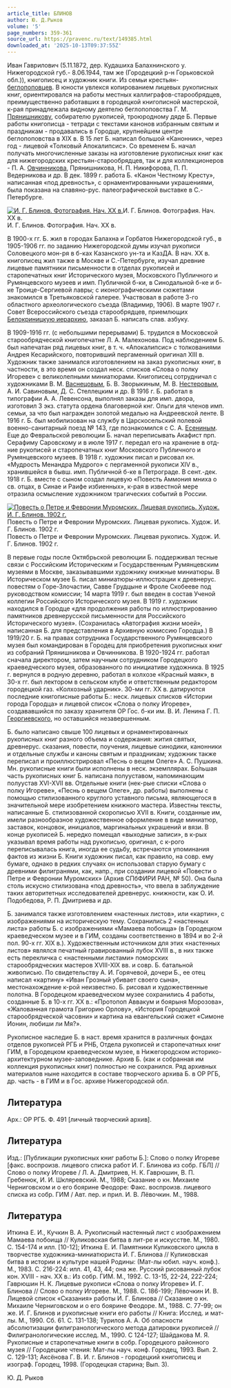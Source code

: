 ```yaml
---
article_title: БЛИНОВ
author: Ю. Д.Рыков
volume: '5'
page_numbers: 359-361
source_url: https://pravenc.ru/text/149385.html
downloaded_at: '2025-10-13T09:37:55Z'
---
```


Иван Гаврилович (5.11.1872, дер. Кудашиха Балахнинского у. Нижегородской губ.- 8.06.1944, там же (Городецкий р-н Горьковской обл.)), книгописец и художник книги. Из семьи крестьян-[беглопоповцев](https://pravenc.ru/text/беглопоповцы.html). В юности увлекся копированием лицевых рукописных книг, ориентировался на работы местных каллиграфов-старообрядцев, преимущественно работавших в городецкой книгописной мастерской, к-рая принадлежала видному деятелю беглопоповства Г. М. [Прянишникову](https://pravenc.ru/text/Прянишникову.html), собирателю рукописей, троюродному дяде Б. Первые работы книгописца - тетради с текстами канонов избранным святым и праздникам - продавались в Городце, крупнейшем центре беглопоповства в XIX в. В 15 лет Б. написал большой «Канонник», через год - лицевой «Толковый Апокалипсис». Со временем Б. начал получать многочисленные заказы на изготовление рукописных книг как для нижегородских крестьян-старообрядцев, так и для коллекционеров - П. А. [Овчинникова](https://pravenc.ru/text/Овчинникова.html), Прянишникова, Н. П. Никифорова, П. П. Ведерникова и др. В дек. 1899 г. работа Б. «Канон Честному Кресту», написанная «под древность», с орнаментированными украшениями, была показана на славяно-рус. палеографической выставке в С.-Петербурге.

[![И. Г. Блинов. Фотография. Нач. ХХ в.](https://pravenc.ru/data/810/456/1234/1i200.jpg "Кликните для увеличения картинки")](https://pravenc.ru/data/810/456/1234/1i400.jpg)И. Г. Блинов. Фотография. Нач. ХХ в.  
И. Г. Блинов. Фотография. Нач. ХХ в.

В 1900-х гг. Б. жил в городах Балахна и Горбатов Нижегородской губ., в 1905-1906 гг. по заданию Нижегородской думы изучал рукописи Соловецкого мон-ря в б-ках Казанского ун-та и КазДА. В нач. XX в. книгописец жил также в Москве и С.-Петербурге, изучал древние лицевые памятники письменности в отделах рукописей и старопечатных книг Исторического музея, Московского Публичного и Румянцевского музеев и имп. Публичной б-ки, в Синодальной б-ке и б-ке Троице-Сергиевой лавры; с иконографическими сюжетами знакомился в Третьяковской галерее. Участвовал в работе 3-го областного археологического съезда (Владимир, 1906). В марте 1907 г. Совет Всероссийского съезда старообрядцев, приемлющих [Белокриницкую иерархию](<https://pravenc.ru/text/Белокриницкая иерархия.html>), заказал Б. написать слав. азбуку.

В 1909-1916 гг. (с небольшими перерывами) Б. трудился в Московской старообрядческой книгопечатне Л. А. Малехонова. Под наблюдением Б. был напечатан ряд лицевых книг, в т. ч. «Апокалипсис» с толкованиями Андрея Кесарийского, повторивший пергаменный оригинал XIII в. Художник также занимался изготовлением на заказ рукописных книг, в частности, в это время он создал неск. списков «Слова о полку Игореве» с великолепными миниатюрами. Книгописец сотрудничал с художниками В. М. [Васнецовым](https://pravenc.ru/text/Васнецовым.html), Б. В. Зворыкиным, М. В. [Нестеровым](https://pravenc.ru/text/Нестеров.html), А. И. Савиновым, Д. С. Стеллецким и др. В 1916 г. Б. работал в типографии А. А. Левенсона, выполнял заказы для имп. двора, изготовил 3 экз. статута ордена благоверной кнг. Ольги для членов имп. семьи, за что был награжден золотой медалью на Андреевской ленте. В 1916 г. Б. был мобилизован на службу в Царскосельский полевой военно-санитарный поезд № 143, где познакомился с С. А. [Есениным](https://pravenc.ru/text/Есениным.html). Еще до Февральской революции Б. начал переписывать Акафист прп. Серафиму Саровскому и в июле 1917 г. передал его на хранение в отд-ние рукописей и старопечатных книг Московского Публичного и Румянцевского музеев. В 1918 г. художник писал и рисовал кн. «Мудрость Менандра Мудрого» с пергаменной рукописи XIV в., хранившейся в бывш. имп. Публичной б-ке в Петрограде. В сент.-дек. 1918 г. Б. вместе с сыном создал лицевую «Повесть Аммония мниха о св. отцах, в Синае и Раифе избиенных», к-рая в известной мере отразила осмысление художником трагических событий в России.

[![Повесть о Петре и Февронии Муромских. Лицевая рукопись. Худож. И. Г. Блинов. 1902 г.](https://pravenc.ru/data/672/456/1234/1i200.jpg "Кликните для увеличения картинки")](https://pravenc.ru/data/672/456/1234/1i400.jpg)Повесть о Петре и Февронии Муромских. Лицевая рукопись. Худож. И. Г. Блинов. 1902 г.  
Повесть о Петре и Февронии Муромских. Лицевая рукопись. Худож. И. Г. Блинов. 1902 г.

В первые годы после Октябрьской революции Б. поддерживал тесные связи с Российским Историческим и Государственным Румянцевским музеями в Москве, заказывавшими художнику книжные миниатюры. В Историческом музее Б. писал миниатюры-иллюстрации к древнерус. повестям о Горе-Злочастии, Савве Грудцыне и Фроле Скобееве под руководством комиссии; 14 марта 1919 г. был введен в состав Ученой коллегии Российского Исторического музея. В 1919 г. художник находился в Городце «для продолжения работы по иллюстрированию памятников древнерусской письменности для Российского Исторического музея». (Сохранилась «Автография жизни моей», написанная Б. для представления в Архивную комиссию Городца.) В 1919/20 г. Б. на правах сотрудника Государственного Румянцевского музея был командирован в Городец для приобретения рукописных книг из собраний Прянишникова и Овчинникова. В 1920-1924 гг. работал сначала директором, затем научным сотрудником Городецкого краеведческого музея, образованного по инициативе художника. В 1925 г. вернулся в родную деревню, работал в колхозе «Красный маяк», в 30-х гг. был лектором в сельском клубе и ответственным редактором городецкой газ. «Колхозный ударник». 30-ми гг. XX в. датируются последние книгописные работы Б.: неск. лицевых списков «Истории города Городца» и лицевой список «Слова о полку Игореве», создававшийся по заказу хранителя ОР Гос. б-ки им. В. И. Ленина Г. П. [Георгиевского](https://pravenc.ru/text/Георгиевского.html), но оставшийся незавершенным.

Б. было написано свыше 100 лицевых и орнаментированных рукописных книг разного объема и содержания: жития святых, древнерус. сказания, повести, поучения, лицевые синодики, канонники и отдельные службы и каноны святым и праздникам; художник также переписал и проиллюстрировал «Песнь о вещем Олеге» А. С. Пушкина. Мн. рукописные книги были исполнены в неск. экземплярах. Бо́льшая часть рукописных книг Б. написана полууставом, напоминающим полуустав XVI-XVII вв. Отдельные книги (нек-рые списки «Слова о полку Игореве», «Песнь о вещем Олеге», др. работы) выполнены с помощью стилизованного круглого уставного письма, являющегося в значительной мере изобретением книжного мастера. Известны тексты, написанные Б. стилизованной скорописью XVII в. Книги, созданные им, имели разнообразное художественное оформление в виде миниатюр, заставок, концовок, инициалов, маргинальных украшений и вязи. В конце рукописей Б. нередко помещал «выходные записи», в к-рых указывал время работы над рукописью, оригинал, с к-рого переписывалась книга, иногда ее судьбу, встречаются упоминания фактов из жизни Б. Книги художник писал, как правило, на совр. ему бумаге, однако в редких случаях он использовал старую бумагу с древними филигранями, как, напр., при создании лицевой «Повести о Петре и Февронии Муромских» (Архив СПбФИРИ РАН, № 50). Она была столь искусно стилизована «под древность», что ввела в заблуждение таких авторитетных исследователей древнерус. книжности, как О. И. Подобедова, Р. П. Дмитриева и др.

Б. занимался также изготовлением «настенных листов», или «картин», с изображениями на историческую тему. Сохранились 2 «настенных листа» работы Б. с изображениями «Мамаева побоища» (в Городецком краеведческом музее и в ГИМ, созданы соответственно в 1894 и во 2-й пол. 90-х гг. XIX в.). Художественным источником для этих «настенных листов» являлся печатный гравированный лубок XVIII в., в них также есть перекличка с «настенными листами» поморских старообрядческих мастеров XVIII-XIX вв. и совр. Б. батальной живописью. По свидетельству А. И. Горячевой, дочери Б., ее отец написал «картину» «Иван Грозный убивает своего сына», местонахождение к-рой неизвестно. Б. рисовал и художественные полотна. В Городецком краеведческом музее сохранились 4 работы, созданные Б. в 10-х гг. XX в.: «Протопоп Аввакум и боярыня Морозова», «Жалованная грамота Григорию Орлову», «История Городецкой старообрядческой часовни» и картина на евангельский сюжет «Симоне Ионин, любиши ли Мя?».

Рукописное наследие Б. в наст. время хранится в различных фондах отделов рукописей РГБ и РНБ, Отдела рукописей и старопечатных книг ГИМ, в Городецком краеведческом музее, в Нижегородском историко-архитектурном музее-заповеднике. Архив Б. (как и собранная им коллекция рукописных книг) полностью не сохранился. Ряд архивных материалов ныне находится в составе творческого архива Б. в ОР РГБ, др. часть - в ГИМ и в Гос. архиве Нижегородской обл.

## Литература

Арх.: ОР РГБ. Ф. 491 [личный творческий архив].

## Литература

Изд.: [Публикации рукописных книг работы Б.]: Слово о полку Игореве [факс. воспроизв. лицевого списка работ И. Г. Блинова из собр. ГБЛ] // Слово о полку Игореве / Л. А. Дмитриев, Н. К. Гаврюшин, В. П. Гребенюк, И. И. Шкляревский. М., 1988; Сказание о кн. Михаиле Черниговском и о его боярине Феодоре: Факс. воспроизв. лицевого списка из собр. ГИМ / Авт. пер. и прил. И. В. Лёвочкин. М., 1988.

## Литература

Иткина Е. И., Кучкин В. А. Рукописный настенный лист с изображением Мамаева побоища // Куликовская битва в лит-ре и искусстве. М., 1980. С. 154-174 и илл. [10-12]; Иткина Е. И. Памятники Куликовского цикла в творчестве художника-миниатюриста И. Г. Блинова // Куликовская битва в истории и культуре нашей Родины: (Мат-лы юбил. науч. конф.). М., 1983. С. 216-224: илл. 41, 43, 44; она же. Русский рисованный лубок кон. XVIII - нач. XX в.: Из собр. ГИМ. М., 1992. С. 13-15, 22-24, 222-224; Гаврюшин Н. К. Лицевые рукописи «Слова о полку Игореве» И. Г. Блинова // Слово о полку Игореве. М., 1988. С. 186-199; Лёвочкин И. В. Лицевой список «Сказания» работы И. Г. Блинова // Сказание о кн. Михаиле Черниговском и о его боярине Феодоре. М., 1988. С. 77-99; он же. И. Г. Блинов и рукописные книги его работы // Книга: Исслед. и мат-лы. М., 1990. Сб. 61. С. 131-138; Турилов А. А. Об опасности абсолютизации филигранологического метода датировки рукописей // Филигранологические исслед. М., 1990. С 124-127; Шайдакова М. Я. Рукописные и старопечатные книги в собр. Городецкого районного музея // Городецкие чтения: Мат-лы науч. конф. Городец, 1993. Вып. 2. С. 129-131; Аксёнова Г. В. И. г. Блинов - городецкий книгописец и изограф. Городец, 1998. (Городецкая старина; Вып. 3).

Ю. Д.  Рыков
